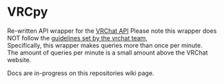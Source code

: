 # VRCpy

Re-written API wrapper for the [VRChat API](https://vrchatapi.github.io)
Please note this wrapper does NOT follow the [guidelines set by the vrchat team,](https://vrchatapi.github.io/#/?id=disclaimer)  
Specifically, this wrapper makes queries more than once per minute.  
The amount of queries per minute is a small amount above the VRChat website.  

Docs are in-progress on this repositories wiki page.
